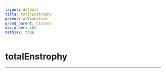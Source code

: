 ```yaml
---
layout: default
title: totalEnstrophy
parent: WVTransform
grand_parent: Classes
nav_order: 204
mathjax: true
---
```


#  totalEnstrophy




---

